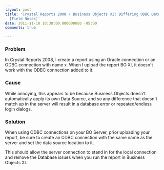 ```yaml
---
layout: post
title: 'Crystal Reports 2008 / Business Objects XI: Differing ODBC DataSource Issue
  [Field Notes]'
date: 2011-11-10 10:38:00.000000000 -05:00
comments: true

---
```

### Problem
In Crystal Reports 2008, I create a report using an Oracle connection or an ODBC connection with name x. When I upload the report BO XI, it doesn't work with the ODBC connection added to it.

### Cause
While annoying, this appears to be because Business Objects doesn't automatically apply its own Data Source, and so any difference that doesn't match up in the server will result in a database error or repeated/endless login dialogs.

### Solution
When using ODBC connections on your BO Server, prior uploading your report, be sure to create an ODBC connection with the same name as the server and set the data source location to it.

This should allow the server connection to stand in for the local connection and remove the Database issues when you run the report in Business Objects XI.
